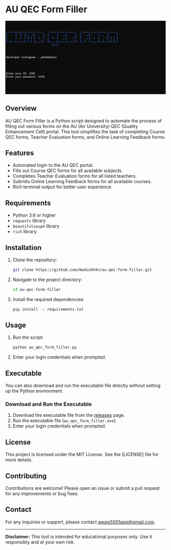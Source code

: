 # AU QEC Form Filler

![Banner](screenshots/screenshot1.png)

## Overview

AU QEC Form Filler is a Python script designed to automate the process of filling out various forms on the AU (Air University) QEC (Quality Enhancement Cell) portal. This tool simplifies the task of completing Course QEC forms, Teacher Evaluation forms, and Online Learning Feedback forms.

## Features

- Automated login to the AU QEC portal.
- Fills out Course QEC forms for all available subjects.
- Completes Teacher Evaluation forms for all listed teachers.
- Submits Online Learning Feedback forms for all available courses.
- Rich terminal output for better user experience.

## Requirements

- Python 3.6 or higher
- `requests` library
- `beautifulsoup4` library
- `rich` library

## Installation

1. Clone the repository:
    ```bash
    git clone https://github.com/Aw4iskh4n/au-qec-form-filler.git
    ```
2. Navigate to the project directory:
    ```bash
    cd au-qec-form-filler
    ```
3. Install the required dependencies:
    ```bash
    pip install -r requirements.txt
    ```

## Usage

1. Run the script:
    ```bash
    python au_qec_form_filler.py
    ```
2. Enter your login credentials when prompted.

## Executable

You can also download and run the executable file directly without setting up the Python environment. 

### Download and Run the Executable

1. Download the executable file from the [releases](https://github.com/Aw4iskh4n/au-qec-form-filler/releases) page.
2. Run the executable file (`au_qec_form_filler.exe`).
3. Enter your login credentials when prompted.


## License

This project is licensed under the MIT License. See the [LICENSE] file for more details.

## Contributing

Contributions are welcome! Please open an issue or submit a pull request for any improvements or bug fixes.

## Contact

For any inquiries or support, please contact awais5001app@gmail.com.

---

**Disclaimer:** This tool is intended for educational purposes only. Use it responsibly and at your own risk.

